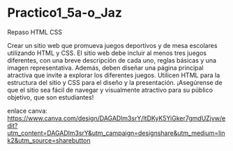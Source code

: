 # Practico1_5a-o_Jaz
Repaso HTML CSS

Crear un sitio web que promueva juegos deportivos y de mesa escolares utilizando HTML y CSS. El sitio web debe incluir al menos tres juegos diferentes, con una breve descripción de cada uno, reglas básicas y una imagen representativa. Además, deben diseñar una página principal atractiva que invite a explorar los diferentes juegos. Utilicen HTML para la estructura del sitio y CSS para el diseño y la presentación. ¡Asegúrense de que el sitio sea fácil de navegar y visualmente atractivo para su público objetivo, que son estudiantes!

enlace canva: https://www.canva.com/design/DAGADlm3srY/ltDKyK5YiGker7gmdUZjvw/edit?utm_content=DAGADlm3srY&utm_campaign=designshare&utm_medium=link2&utm_source=sharebutton
